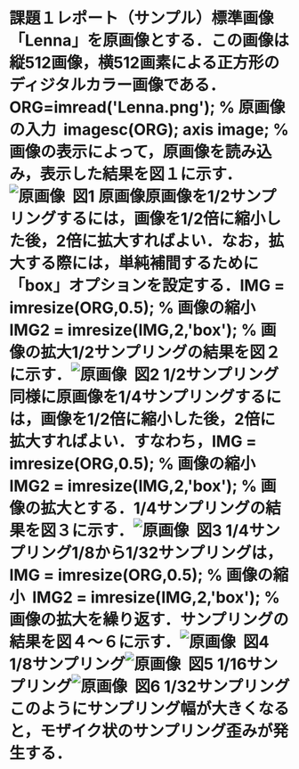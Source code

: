 # 課題１レポート（サンプル）標準画像「Lenna」を原画像とする．この画像は縦512画像，横512画素による正方形のディジタルカラー画像である．ORG=imread('Lenna.png'); % 原画像の入力  imagesc(ORG); axis image; % 画像の表示によって，原画像を読み込み，表示した結果を図１に示す．![原画像](https://github.com/mackhasegawa/lecture_image_processing/blob/master/image/org_img.png?raw=true)  図1 原画像原画像を1/2サンプリングするには，画像を1/2倍に縮小した後，2倍に拡大すればよい．なお，拡大する際には，単純補間するために「box」オプションを設定する．IMG = imresize(ORG,0.5); % 画像の縮小  IMG2 = imresize(IMG,2,'box'); % 画像の拡大1/2サンプリングの結果を図２に示す．![原画像](https://github.com/mackhasegawa/lecture_image_processing/blob/master/image/kadai1_1.png?raw=true)  図2 1/2サンプリング同様に原画像を1/4サンプリングするには，画像を1/2倍に縮小した後，2倍に拡大すればよい．すなわち，IMG = imresize(ORG,0.5); % 画像の縮小  IMG2 = imresize(IMG,2,'box'); % 画像の拡大とする．1/4サンプリングの結果を図３に示す．![原画像](https://github.com/mackhasegawa/lecture_image_processing/blob/master/image/kadai1_2.png?raw=true)  図3 1/4サンプリング1/8から1/32サンプリングは，IMG = imresize(ORG,0.5); % 画像の縮小  IMG2 = imresize(IMG,2,'box'); % 画像の拡大を繰り返す．サンプリングの結果を図４～６に示す．![原画像](https://github.com/mackhasegawa/lecture_image_processing/blob/master/image/kadai1_3.png?raw=true)  図4 1/8サンプリング![原画像](https://github.com/mackhasegawa/lecture_image_processing/blob/master/image/kadai1_4.png?raw=true)  図5 1/16サンプリング![原画像](https://github.com/mackhasegawa/lecture_image_processing/blob/master/image/kadai1_5.png?raw=true)  図6 1/32サンプリングこのようにサンプリング幅が大きくなると，モザイク状のサンプリング歪みが発生する．

